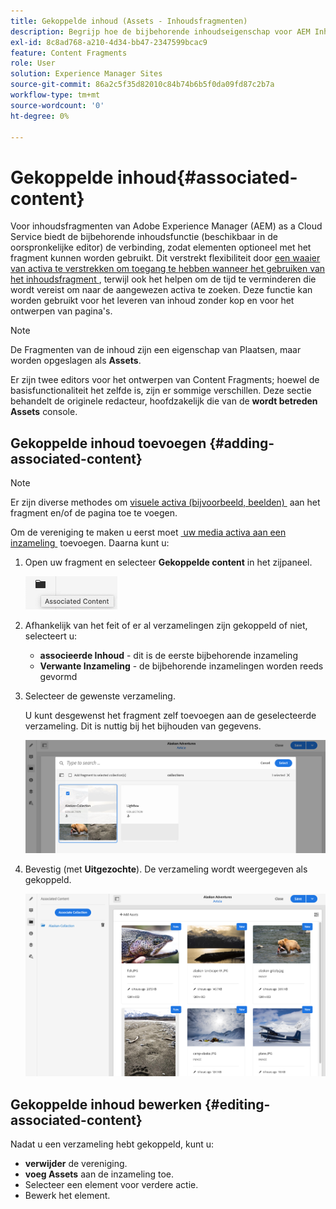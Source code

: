 ```yaml
---
title: Gekoppelde inhoud (Assets - Inhoudsfragmenten)
description: Begrijp hoe de bijbehorende inhoudseigenschap voor AEM Inhoudsfragmenten de verbinding verstrekt zodat de activa naar keuze met het fragment kunnen worden gebruikt.
exl-id: 8c8ad768-a210-4d34-bb47-2347599bcac9
feature: Content Fragments
role: User
solution: Experience Manager Sites
source-git-commit: 86a2c5f35d82010c84b74b6b5f0da09fd87c2b7a
workflow-type: tm+mt
source-wordcount: '0'
ht-degree: 0%

---
```


# Gekoppelde inhoud{#associated-content}

Voor inhoudsfragmenten van Adobe Experience Manager (AEM) as a Cloud Service biedt de bijbehorende inhoudsfunctie (beschikbaar in de oorspronkelijke editor) de verbinding, zodat elementen optioneel met het fragment kunnen worden gebruikt. Dit verstrekt flexibiliteit door [&#x200B; een waaier van activa te verstrekken om toegang te hebben wanneer het gebruiken van het inhoudsfragment &#x200B;](/help/assets/content-fragments/content-fragments.md#using-associated-content), terwijl ook het helpen om de tijd te verminderen die wordt vereist om naar de aangewezen activa te zoeken. Deze functie kan worden gebruikt voor het leveren van inhoud zonder kop en voor het ontwerpen van pagina&#39;s.

>[!NOTE]
>
>De Fragmenten van de inhoud zijn een eigenschap van Plaatsen, maar worden opgeslagen als **Assets**.
>
>Er zijn twee editors voor het ontwerpen van Content Fragments; hoewel de basisfunctionaliteit het zelfde is, zijn er sommige verschillen. Deze sectie behandelt de originele redacteur, hoofdzakelijk die van de **wordt betreden Assets** console.

## Gekoppelde inhoud toevoegen {#adding-associated-content}

>[!NOTE]
>
>Er zijn diverse methodes om [&#x200B; visuele activa (bijvoorbeeld, beelden) &#x200B;](/help/assets/content-fragments/content-fragments.md#fragments-with-visual-assets) aan het fragment en/of de pagina toe te voegen.

Om de vereniging te maken u eerst moet [&#x200B; uw media activa aan een inzameling &#x200B;](/help/assets/manage-collections.md) toevoegen. Daarna kunt u:

1. Open uw fragment en selecteer **Gekoppelde content** in het zijpaneel.

   ![&#x200B; Verwante Inhoud &#x200B;](assets/cfm-assoc-content-01.png)

1. Afhankelijk van het feit of er al verzamelingen zijn gekoppeld of niet, selecteert u:

   * **associeerde Inhoud** - dit is de eerste bijbehorende inzameling
   * **Verwante Inzameling** - de bijbehorende inzamelingen worden reeds gevormd

1. Selecteer de gewenste verzameling.

   U kunt desgewenst het fragment zelf toevoegen aan de geselecteerde verzameling. Dit is nuttig bij het bijhouden van gegevens.

   ![&#x200B; Uitgezochte inzameling &#x200B;](assets/cfm-assoc-content-02.png)

1. Bevestig (met **Uitgezochte**). De verzameling wordt weergegeven als gekoppeld.

   ![&#x200B; Bevestigde vereniging &#x200B;](assets/cfm-assoc-content-03.png)

## Gekoppelde inhoud bewerken {#editing-associated-content}

Nadat u een verzameling hebt gekoppeld, kunt u:

* **verwijder** de vereniging.
* **voeg Assets** aan de inzameling toe.
* Selecteer een element voor verdere actie.
* Bewerk het element.
